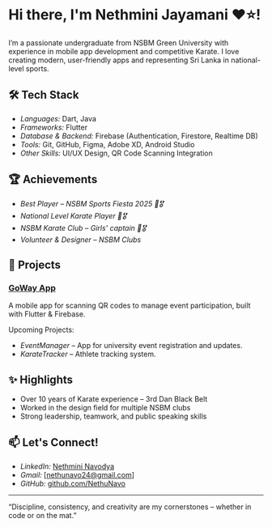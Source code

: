 # Hi there, I'm Nethmini Jayamani ❤⭐!

I’m a passionate undergraduate from NSBM Green University with experience in mobile app development and competitive Karate. I love creating modern, user-friendly apps and representing Sri Lanka in national-level sports.

## 🛠 Tech Stack
- *Languages:* Dart, Java
- *Frameworks:* Flutter
- *Database & Backend:* Firebase (Authentication, Firestore, Realtime DB)
- *Tools:* Git, GitHub, Figma, Adobe XD, Android Studio
- *Other Skills:* UI/UX Design, QR Code Scanning Integration

## 🏆 Achievements
- *Best Player – NSBM Sports Fiesta 2025 🥋🎖*
- *National Level Karate Player 🥋🎖*
- *NSBM Karate Club – Girls' captain 🥋🎖*
- *Volunteer & Designer – NSBM Clubs*

## 📱 Projects
### [GoWay App](https://github.com/NethuNavo/GoWay)
A mobile app for scanning QR codes to manage event participation, built with Flutter & Firebase.

Upcoming Projects:
- *EventManager* – App for university event registration and updates.
- *KarateTracker* – Athlete tracking system.

## ✨ Highlights
- Over 10 years of Karate experience – 3rd Dan Black Belt
- Worked in the design field for multiple NSBM clubs
- Strong leadership, teamwork, and public speaking skills

## 📫 Let's Connect!
- *LinkedIn:* [Nethmini Navodya](https://www.linkedin.com/in/nethmini-navodya-546599313)
- *Gmail:* [nethunavo24@gmail.com]
- *GitHub:* [github.com/NethuNavo](https://github.com/NethuNavo)

---

“Discipline, consistency, and creativity are my cornerstones – whether in code or on the mat.”

<!--
**NethuNavo/NethuNavo** is a ✨ _special_ ✨ repository because its `README.md` (this file) appears on your GitHub profile.

Here are some ideas to get you started:

- 🔭 I’m currently working on ...
- 🌱 I’m currently learning ...
- 👯 I’m looking to collaborate on ...
- 🤔 I’m looking for help with ...
- 💬 Ask me about ...
- 📫 How to reach me: ...
- 😄 Pronouns: ...
- ⚡ Fun fact: ...
-->
